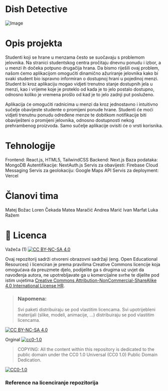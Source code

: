 # Dish Detective
![Image](https://github.com/user-attachments/assets/5cd5345f-acd2-4bd5-ad14-4ffb477b7b6d)
# Opis projekta
Studenti koji se hrane u menzama često se suočavaju s problemom jelovnika. Na stranici studentskog
centra pročitaju dnevnu ponudu i izbor, a u menzi ih dočeka potpuno drugačija hrana. Da bismo riješili
ovaj problem, našom ćemo aplikacijom omogućiti dinamično ažuriranje jelovnika kako
bi svaki student bio ispravno informiran o dostupnoj hrani u pojedinoj menzi. Student bi kroz aplikaciju
mogao vidjeti trenutno stanje dostupnih jela u menzi, kao i vrijeme koje je proteklo od kada je to jelo
postalo dostupno, odnosno koliko je vremena prošlo od kad je to jelo zadnji put posluženo.

Aplikacija će omogućiti radnicima u menzi da kroz jednostavno i intuitivno sučelje obavijeste studente o
promijeni ponude hrane. Studenti će moći vidjeti trenutnu ponudu određene menze te dobitkom
notifikacije biti obaviješteni o promijeni jelovnika, odnosno dostupnosti nekog prehrambenog proizvoda.
Samo sučelje aplikacije ovisiti će o vrsti korisnika.

# Tehnologije
Frontend: React.js, HTML5, TailwindCSS
Backend: Next.js
Baza podataka: MongoDB
Autentifikacije: NextAuth.js
Servis za obavijesti: Firebase Cloud Messaging
Servis za geolokaciju: Google Maps API
Servis za deployment: Vercel
  
# Članovi tima
Matej Božac
Loren Čekada
Matea Maračić
Andrea Marić
Ivan Marfat
Luka Ražem

# 📝 Licenca
Važeča (1)
[![CC BY-NC-SA 4.0][cc-by-nc-sa-shield]][cc-by-nc-sa]

Ovaj repozitorij sadrži otvoreni obrazovni sadržaji (eng. Open Educational Resources)  i licenciran je prema pravilima Creative Commons licencije koja omogućava da preuzmete djelo, podijelite ga s drugima uz 
uvjet da navođenja autora, ne upotrebljavate ga u komercijalne svrhe te dijelite pod istim uvjetima [Creative Commons Attribution-NonCommercial-ShareAlike 4.0 International License HR][cc-by-nc-sa].
>
> ### Napomena:
>
> Svi paketi distribuiraju se pod vlastitim licencama.
> Svi upotrijebleni materijali  (slike, modeli, animacije, ...) distribuiraju se pod vlastitim licencama.

[![CC BY-NC-SA 4.0][cc-by-nc-sa-image]][cc-by-nc-sa]

[cc-by-nc-sa]: https://creativecommons.org/licenses/by-nc/4.0/deed.hr 
[cc-by-nc-sa-image]: https://licensebuttons.net/l/by-nc-sa/4.0/88x31.png
[cc-by-nc-sa-shield]: https://img.shields.io/badge/License-CC%20BY--NC--SA%204.0-lightgrey.svg

Orginal [![cc0-1.0][cc0-1.0-shield]][cc0-1.0]
>
>COPYING: All the content within this repository is dedicated to the public domain under the CC0 1.0 Universal (CC0 1.0) Public Domain Dedication.
>
[![CC0-1.0][cc0-1.0-image]][cc0-1.0]

[cc0-1.0]: https://creativecommons.org/licenses/by/1.0/deed.en
[cc0-1.0-image]: https://licensebuttons.net/l/by/1.0/88x31.png
[cc0-1.0-shield]: https://img.shields.io/badge/License-CC0--1.0-lightgrey.svg

### Reference na licenciranje repozitorija
